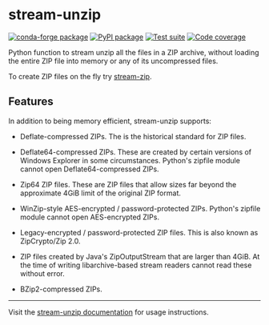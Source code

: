 <!-- --8<-- [start:intro] -->
# stream-unzip

[![conda-forge package](https://img.shields.io/conda/v/conda-forge/stream-unzip?label=conda-forge&color=%234c1)](https://anaconda.org/conda-forge/stream-unzip) [![PyPI package](https://img.shields.io/pypi/v/stream-unzip?label=PyPI%20package&color=%234c1)](https://pypi.org/project/stream-unzip/) [![Test suite](https://img.shields.io/github/actions/workflow/status/uktrade/stream-unzip/test.yml?label=Test%20suite)](https://github.com/uktrade/stream-unzip/actions/workflows/test.yml) [![Code coverage](https://img.shields.io/codecov/c/github/uktrade/stream-unzip?label=Code%20coverage)](https://app.codecov.io/gh/uktrade/stream-unzip)

Python function to stream unzip all the files in a ZIP archive, without loading the entire ZIP file into memory or any of its uncompressed files.
<!-- --8<-- [end:intro] -->

To create ZIP files on the fly try [stream-zip](https://github.com/uktrade/stream-zip).

<!-- --8<-- [start:features] -->
## Features

In addition to being memory efficient, stream-unzip supports:

- Deflate-compressed ZIPs. The is the historical standard for ZIP files.

- Deflate64-compressed ZIPs. These are created by certain versions of Windows Explorer in some circumstances. Python's zipfile module cannot open Deflate64-compressed ZIPs.

- Zip64 ZIP files. These are ZIP files that allow sizes far beyond the approximate 4GiB limit of the original ZIP format.

- WinZip-style AES-encrypted / password-protected ZIPs. Python's zipfile module cannot open AES-encrypted ZIPs.

- Legacy-encrypted / password-protected ZIP files. This is also known as ZipCrypto/Zip 2.0.

- ZIP files created by Java's ZipOutputStream that are larger than 4GiB. At the time of writing libarchive-based stream readers cannot read these without error.

- BZip2-compressed ZIPs.
<!-- --8<-- [end:features] -->

---

Visit the [stream-unzip documentation](https://stream-unzip.docs.trade.gov.uk/) for usage instructions.

